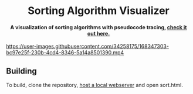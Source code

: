 <h1 align="center">
  Sorting Algorithm Visualizer
</h1>

<h4 align="center">A visualization of sorting algorithms with pseudocode tracing, <a href="https://gillmanraj.com/sort">check it out here.</a></h4>

https://user-images.githubusercontent.com/34258175/168347303-bc97e25f-230b-4cd4-8346-5a14a8501390.mp4

## Building

To build, clone the repository, <a href="https://www.askpython.com/python-modules/python-httpserver">host a local webserver</a> and open sort.html.

